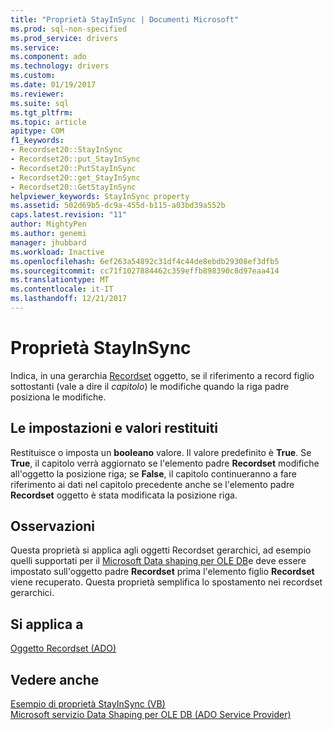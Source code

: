 ```yaml
---
title: "Proprietà StayInSync | Documenti Microsoft"
ms.prod: sql-non-specified
ms.prod_service: drivers
ms.service: 
ms.component: ado
ms.technology: drivers
ms.custom: 
ms.date: 01/19/2017
ms.reviewer: 
ms.suite: sql
ms.tgt_pltfrm: 
ms.topic: article
apitype: COM
f1_keywords:
- Recordset20::StayInSync
- Recordset20::put_StayInSync
- Recordset20::PutStayInSync
- Recordset20::get_StayInSync
- Recordset20::GetStayInSync
helpviewer_keywords: StayInSync property
ms.assetid: 502d69b5-dc9a-455d-b115-a03bd39a552b
caps.latest.revision: "11"
author: MightyPen
ms.author: genemi
manager: jhubbard
ms.workload: Inactive
ms.openlocfilehash: 6ef263a54892c31df4c44de8ebdb29308ef3dfb5
ms.sourcegitcommit: cc71f1027884462c359effb898390c8d97eaa414
ms.translationtype: MT
ms.contentlocale: it-IT
ms.lasthandoff: 12/21/2017
---
```

# <a name="stayinsync-property"></a>Proprietà StayInSync
Indica, in una gerarchia [Recordset](../../../ado/reference/ado-api/recordset-object-ado.md) oggetto, se il riferimento a record figlio sottostanti (vale a dire il *capitolo*) le modifiche quando la riga padre posiziona le modifiche.  
  
## <a name="settings-and-return-values"></a>Le impostazioni e valori restituiti  
 Restituisce o imposta un **booleano** valore. Il valore predefinito è **True**. Se **True**, il capitolo verrà aggiornato se l'elemento padre **Recordset** modifiche all'oggetto la posizione riga; se **False**, il capitolo continueranno a fare riferimento ai dati nel capitolo precedente anche se l'elemento padre **Recordset** oggetto è stata modificata la posizione riga.  
  
## <a name="remarks"></a>Osservazioni  
 Questa proprietà si applica agli oggetti Recordset gerarchici, ad esempio quelli supportati per il [Microsoft Data shaping per OLE DB](../../../ado/guide/appendixes/microsoft-data-shaping-service-for-ole-db-ado-service-provider.md)e deve essere impostato sull'oggetto padre **Recordset** prima l'elemento figlio  **Recordset** viene recuperato. Questa proprietà semplifica lo spostamento nei recordset gerarchici.  
  
## <a name="applies-to"></a>Si applica a  
 [Oggetto Recordset (ADO)](../../../ado/reference/ado-api/recordset-object-ado.md)  
  
## <a name="see-also"></a>Vedere anche  
 [Esempio di proprietà StayInSync (VB)](../../../ado/reference/ado-api/stayinsync-property-example-vb.md)   
 [Microsoft servizio Data Shaping per OLE DB (ADO Service Provider)](../../../ado/guide/appendixes/microsoft-data-shaping-service-for-ole-db-ado-service-provider.md)

